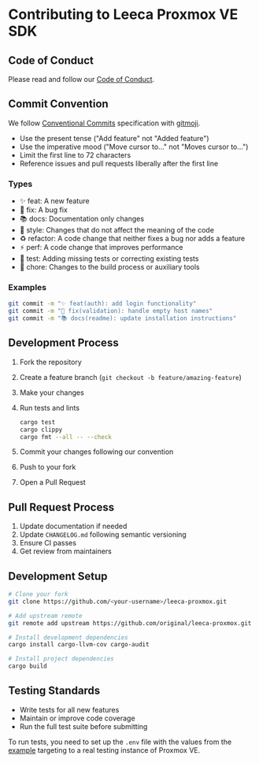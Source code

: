 # Contributing to Leeca Proxmox VE SDK

## Code of Conduct

Please read and follow our [Code of Conduct](CODE_OF_CONDUCT.md).

## Commit Convention

We follow [Conventional Commits](https://www.conventionalcommits.org/) specification with [gitmoji](https://gitmoji.dev/).

- Use the present tense ("Add feature" not "Added feature")
- Use the imperative mood ("Move cursor to..." not "Moves cursor to...")
- Limit the first line to 72 characters
- Reference issues and pull requests liberally after the first line

### Types

- ✨ feat: A new feature
- 🐛 fix: A bug fix
- 📚 docs: Documentation only changes
- 💄 style: Changes that do not affect the meaning of the code
- ♻️ refactor: A code change that neither fixes a bug nor adds a feature
- ⚡️ perf: A code change that improves performance
- 🧺 test: Adding missing tests or correcting existing tests
- 🔧 chore: Changes to the build process or auxiliary tools

### Examples

```bash
git commit -m "✨ feat(auth): add login functionality"
git commit -m "🐛 fix(validation): handle empty host names"
git commit -m "📚 docs(readme): update installation instructions"
```

## Development Process

1. Fork the repository
2. Create a feature branch (`git checkout -b feature/amazing-feature`)
3. Make your changes
4. Run tests and lints

   ```bash
   cargo test
   cargo clippy
   cargo fmt --all -- --check
   ```

5. Commit your changes following our convention
6. Push to your fork
7. Open a Pull Request

## Pull Request Process

1. Update documentation if needed
2. Update `CHANGELOG.md` following semantic versioning
3. Ensure CI passes
4. Get review from maintainers

## Development Setup

```bash
# Clone your fork
git clone https://github.com/<your-username>/leeca-proxmox.git

# Add upstream remote
git remote add upstream https://github.com/original/leeca-proxmox.git

# Install development dependencies
cargo install cargo-llvm-cov cargo-audit

# Install project dependencies
cargo build
```

## Testing Standards

- Write tests for all new features
- Maintain or improve code coverage
- Run the full test suite before submitting

To run tests, you need to set up the `.env` file with the values from the [example](.env.example) targeting to a real testing instance of Proxmox VE.
